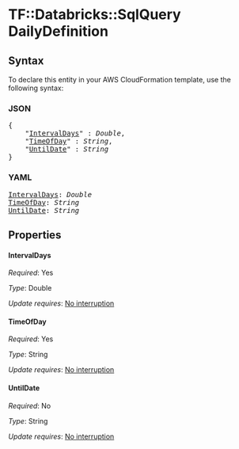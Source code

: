 # TF::Databricks::SqlQuery DailyDefinition

## Syntax

To declare this entity in your AWS CloudFormation template, use the following syntax:

### JSON

<pre>
{
    "<a href="#intervaldays" title="IntervalDays">IntervalDays</a>" : <i>Double</i>,
    "<a href="#timeofday" title="TimeOfDay">TimeOfDay</a>" : <i>String</i>,
    "<a href="#untildate" title="UntilDate">UntilDate</a>" : <i>String</i>
}
</pre>

### YAML

<pre>
<a href="#intervaldays" title="IntervalDays">IntervalDays</a>: <i>Double</i>
<a href="#timeofday" title="TimeOfDay">TimeOfDay</a>: <i>String</i>
<a href="#untildate" title="UntilDate">UntilDate</a>: <i>String</i>
</pre>

## Properties

#### IntervalDays

_Required_: Yes

_Type_: Double

_Update requires_: [No interruption](https://docs.aws.amazon.com/AWSCloudFormation/latest/UserGuide/using-cfn-updating-stacks-update-behaviors.html#update-no-interrupt)

#### TimeOfDay

_Required_: Yes

_Type_: String

_Update requires_: [No interruption](https://docs.aws.amazon.com/AWSCloudFormation/latest/UserGuide/using-cfn-updating-stacks-update-behaviors.html#update-no-interrupt)

#### UntilDate

_Required_: No

_Type_: String

_Update requires_: [No interruption](https://docs.aws.amazon.com/AWSCloudFormation/latest/UserGuide/using-cfn-updating-stacks-update-behaviors.html#update-no-interrupt)

